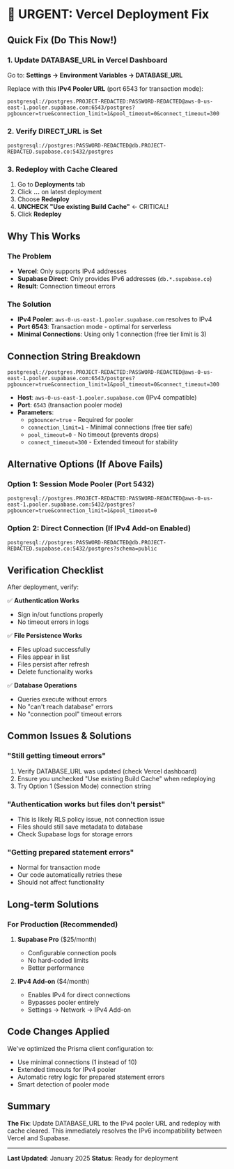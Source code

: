 # 🚨 URGENT: Vercel Deployment Fix

## Quick Fix (Do This Now!)

### 1. Update DATABASE_URL in Vercel Dashboard

Go to: **Settings → Environment Variables → DATABASE_URL**

Replace with this **IPv4 Pooler URL** (port 6543 for transaction mode):
```
postgresql://postgres.PROJECT-REDACTED:PASSWORD-REDACTED@aws-0-us-east-1.pooler.supabase.com:6543/postgres?pgbouncer=true&connection_limit=1&pool_timeout=0&connect_timeout=300
```

### 2. Verify DIRECT_URL is Set
```
postgresql://postgres:PASSWORD-REDACTED@db.PROJECT-REDACTED.supabase.co:5432/postgres
```

### 3. Redeploy with Cache Cleared
1. Go to **Deployments** tab
2. Click **...** on latest deployment
3. Choose **Redeploy**
4. **UNCHECK "Use existing Build Cache"** ← CRITICAL!
5. Click **Redeploy**

## Why This Works

### The Problem
- **Vercel**: Only supports IPv4 addresses
- **Supabase Direct**: Only provides IPv6 addresses (`db.*.supabase.co`)
- **Result**: Connection timeout errors

### The Solution
- **IPv4 Pooler**: `aws-0-us-east-1.pooler.supabase.com` resolves to IPv4
- **Port 6543**: Transaction mode - optimal for serverless
- **Minimal Connections**: Using only 1 connection (free tier limit is 3)

## Connection String Breakdown

```
postgresql://postgres.PROJECT-REDACTED:PASSWORD-REDACTED@aws-0-us-east-1.pooler.supabase.com:6543/postgres?pgbouncer=true&connection_limit=1&pool_timeout=0&connect_timeout=300
```

- **Host**: `aws-0-us-east-1.pooler.supabase.com` (IPv4 compatible)
- **Port**: `6543` (transaction pooler mode)
- **Parameters**:
  - `pgbouncer=true` - Required for pooler
  - `connection_limit=1` - Minimal connections (free tier safe)
  - `pool_timeout=0` - No timeout (prevents drops)
  - `connect_timeout=300` - Extended timeout for stability

## Alternative Options (If Above Fails)

### Option 1: Session Mode Pooler (Port 5432)
```
postgresql://postgres.PROJECT-REDACTED:PASSWORD-REDACTED@aws-0-us-east-1.pooler.supabase.com:5432/postgres?pgbouncer=true&connection_limit=1&pool_timeout=0
```

### Option 2: Direct Connection (If IPv4 Add-on Enabled)
```
postgresql://postgres:PASSWORD-REDACTED@db.PROJECT-REDACTED.supabase.co:5432/postgres?schema=public
```

## Verification Checklist

After deployment, verify:

✅ **Authentication Works**
- Sign in/out functions properly
- No timeout errors in logs

✅ **File Persistence Works**
- Files upload successfully
- Files appear in list
- Files persist after refresh
- Delete functionality works

✅ **Database Operations**
- Queries execute without errors
- No "can't reach database" errors
- No "connection pool" timeout errors

## Common Issues & Solutions

### "Still getting timeout errors"
1. Verify DATABASE_URL was updated (check Vercel dashboard)
2. Ensure you unchecked "Use existing Build Cache" when redeploying
3. Try Option 1 (Session Mode) connection string

### "Authentication works but files don't persist"
- This is likely RLS policy issue, not connection issue
- Files should still save metadata to database
- Check Supabase logs for storage errors

### "Getting prepared statement errors"
- Normal for transaction mode
- Our code automatically retries these
- Should not affect functionality

## Long-term Solutions

### For Production (Recommended)
1. **Supabase Pro** ($25/month)
   - Configurable connection pools
   - No hard-coded limits
   - Better performance

2. **IPv4 Add-on** ($4/month)
   - Enables IPv4 for direct connections
   - Bypasses pooler entirely
   - Settings → Network → IPv4 Add-on

## Code Changes Applied

We've optimized the Prisma client configuration to:
- Use minimal connections (1 instead of 10)
- Extended timeouts for IPv4 pooler
- Automatic retry logic for prepared statement errors
- Smart detection of pooler mode

## Summary

**The Fix**: Update DATABASE_URL to the IPv4 pooler URL and redeploy with cache cleared. This immediately resolves the IPv6 incompatibility between Vercel and Supabase.

---

**Last Updated**: January 2025
**Status**: Ready for deployment